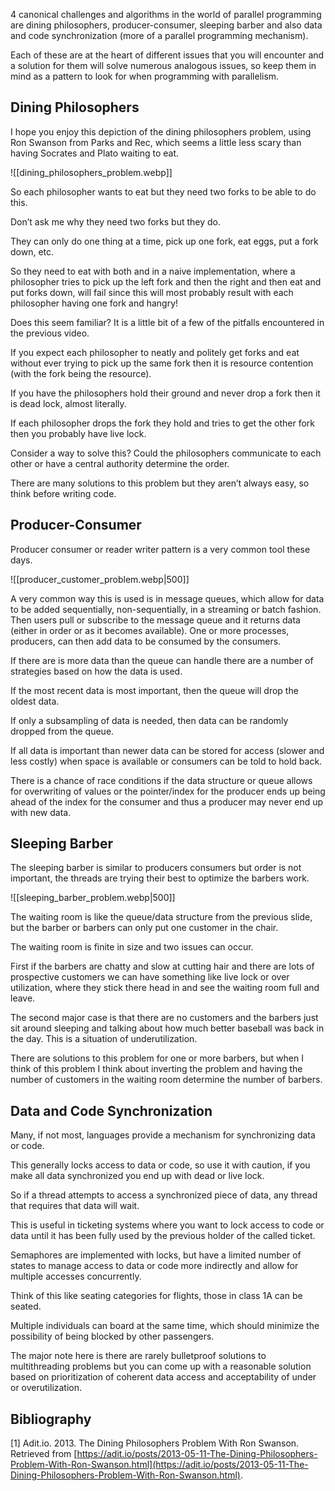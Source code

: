 4 canonical challenges and algorithms in the world of parallel programming are dining philosophers, producer-consumer, sleeping barber and also data and code synchronization (more of a parallel programming mechanism).

Each of these are at the heart of different issues that you will encounter and a solution for them will solve numerous analogous issues, so keep them in mind as a pattern to look for when programming with parallelism.

## Dining Philosophers

I hope you enjoy this depiction of the dining philosophers problem, using Ron Swanson from Parks and Rec, which seems a little less scary than having Socrates and Plato waiting to eat.

![[dining_philosophers_problem.webp]]

So each philosopher wants to eat but they need two forks to be able to do this.

Don’t ask me why they need two forks but they do.

They can only do one thing at a time, pick up one fork, eat eggs, put a fork down, etc.

So they need to eat with both and in a naive implementation, where a philosopher tries to pick up the left fork and then the right and then eat and put forks down, will fail since this will most probably result with each philosopher having one fork and hangry!

Does this seem familiar? It is a little bit of a few of the pitfalls encountered in the previous video.

If you expect each philosopher to neatly and politely get forks and eat without ever trying to pick up the same fork then it is resource contention (with the fork being the resource).

If you have the philosophers hold their ground and never drop a fork then it is dead lock, almost literally.

If each philosopher drops the fork they hold and tries to get the other fork then you probably have live lock.

Consider a way to solve this? Could the philosophers communicate to each other or have a central authority determine the order.

There are many solutions to this problem but they aren’t always easy, so think before writing code.

## Producer-Consumer

Producer consumer or reader writer pattern is a very common tool these days.

![[producer_customer_problem.webp|500]]

A very common way this is used is in message queues, which allow for data to be added sequentially, non-sequentially, in a streaming or batch fashion. Then users pull or subscribe to the message queue and it returns data (either in order or as it becomes available). One or more processes, producers, can then add data to be consumed by the consumers.

If there are is more data than the queue can handle there are a number of strategies based on how the data is used.

If the most recent data is most important, then the queue will drop the oldest data.

If only a subsampling of data is needed, then data can be randomly dropped from the queue.

If all data is important than newer data can be stored for access (slower and less costly) when space is available or consumers can be told to hold back.

There is a chance of race conditions if the data structure or queue allows for overwriting of values or the pointer/index for the producer ends up being ahead of the index for the consumer and thus a producer may never end up with new data.

## Sleeping Barber

The sleeping barber is similar to producers consumers but order is not important, the threads are trying their best to optimize the barbers work.

![[sleeping_barber_problem.webp|500]]

The waiting room is like the queue/data structure from the previous slide, but the barber or barbers can only put one customer in the chair.

The waiting room is finite in size and two issues can occur.

First if the barbers are chatty and slow at cutting hair and there are lots of prospective customers we can have something like live lock or over utilization, where they stick there head in and see the waiting room full and leave.

The second major case is that there are no customers and the barbers just sit around sleeping and talking about how much better baseball was back in the day. This is a situation of underutilization.

There are solutions to this problem for one or more barbers, but when I think of this problem I think about inverting the problem and having the number of customers in the waiting room determine the number of barbers.

## Data and Code Synchronization

Many, if not most, languages provide a mechanism for synchronizing data or code.

This generally locks access to data or code, so use it with caution, if you make all data synchronized you end up with dead or live lock.

So if a thread attempts to access a synchronized piece of data, any thread that requires that data will wait.

This is useful in ticketing systems where you want to lock access to code or data until it has been fully used by the previous holder of the called ticket.

Semaphores are implemented with locks, but have a limited number of states to manage access to data or code more indirectly and allow for multiple accesses concurrently.

Think of this like seating categories for flights, those in class 1A can be seated.

Multiple individuals can board at the same time, which should minimize the possibility of being blocked by other passengers.

The major note here is there are rarely bulletproof solutions to multithreading problems but you can come up with a reasonable solution based on prioritization of coherent data access and acceptability of under or overutilization.

## Bibliography

[1] Adit.io. 2013. The Dining Philosophers Problem With Ron Swanson. Retrieved from [https://adit.io/posts/2013-05-11-The-Dining-Philosophers-Problem-With-Ron-Swanson.html](https://adit.io/posts/2013-05-11-The-Dining-Philosophers-Problem-With-Ron-Swanson.html).